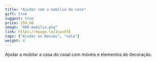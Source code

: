 ```yaml
---
title: "Ajudar com a mobília da casa"
gift: true
suggest: true
price: 250,00
image: "400-mobilia.png"
link: https://mpago.la/2cpudfQ
tags: ["Ajudar os Noivos", "sala"]
weight: 4
---
```


Ajudar a mobilar a casa do casal com móveis e elementos de decoração.
